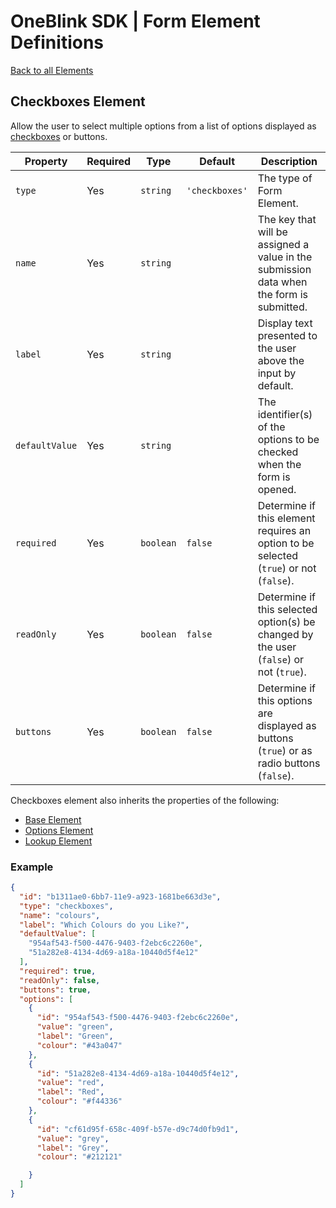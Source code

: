 # OneBlink SDK | Form Element Definitions

[Back to all Elements](../README.md)

## Checkboxes Element

Allow the user to select multiple options from a list of options displayed as [checkboxes](https://developer.mozilla.org/en-US/docs/Web/HTML/Element/input/checkbox) or buttons.

| Property       | Required | Type      | Default        | Description                                                                                |
| -------------- | -------- | --------- | -------------- | ------------------------------------------------------------------------------------------ |
| `type`         | Yes      | `string`  | `'checkboxes'` | The type of Form Element.                                                                  |
| `name`         | Yes      | `string`  |                | The key that will be assigned a value in the submission data when the form is submitted.   |
| `label`        | Yes      | `string`  |                | Display text presented to the user above the input by default.                             |
| `defaultValue` | Yes      | `string`  |                | The identifier(s) of the options to be checked when the form is opened.                    |
| `required`     | Yes      | `boolean` | `false`        | Determine if this element requires an option to be selected (`true`) or not (`false`).     |
| `readOnly`     | Yes      | `boolean` | `false`        | Determine if this selected option(s) be changed by the user (`false`) or not (`true`).     |
| `buttons`      | Yes      | `boolean` | `false`        | Determine if this options are displayed as buttons (`true`) or as radio buttons (`false`). |

Checkboxes element also inherits the properties of the following:

-   [Base Element](./base-element.md)
-   [Options Element](./options-element.md)
-   [Lookup Element](./lookup-element.md)

### Example

```JSON
{
  "id": "b1311ae0-6bb7-11e9-a923-1681be663d3e",
  "type": "checkboxes",
  "name": "colours",
  "label": "Which Colours do you Like?",
  "defaultValue": [
    "954af543-f500-4476-9403-f2ebc6c2260e",
    "51a282e8-4134-4d69-a18a-10440d5f4e12"
  ],
  "required": true,
  "readOnly": false,
  "buttons": true,
  "options": [
    {
      "id": "954af543-f500-4476-9403-f2ebc6c2260e",
      "value": "green",
      "label": "Green",
      "colour": "#43a047"
    },
    {
      "id": "51a282e8-4134-4d69-a18a-10440d5f4e12",
      "value": "red",
      "label": "Red",
      "colour": "#f44336"
    },
    {
      "id": "cf61d95f-658c-409f-b57e-d9c74d0fb9d1",
      "value": "grey",
      "label": "Grey",
      "colour": "#212121"

    }
  ]
}
```

